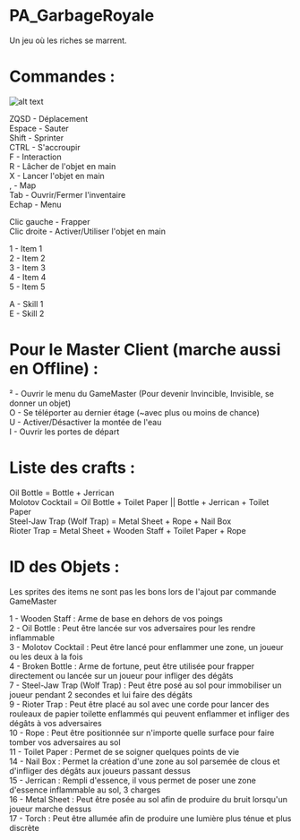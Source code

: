 ﻿# PA_GarbageRoyale
Un jeu où les riches se marrent.   
# Commandes :

![alt text](http://garbage-royale.heolia.eu/files/img/MapKeyboard2.png)

ZQSD - Déplacement   
Espace - Sauter   
Shift - Sprinter   
CTRL - S'accroupir   
F - Interaction     
R - Lâcher de l'objet en main    
X - Lancer l'objet en main   
, - Map   
Tab - Ouvrir/Fermer l'inventaire  
Echap - Menu    
   
Clic gauche - Frapper    
Clic droite - Activer/Utiliser l'objet en main   
   
1 - Item 1   
2 - Item 2   
3 - Item 3   
4 - Item 4   
5 - Item 5    
    
A - Skill 1   
E - Skill 2   

# Pour le Master Client (marche aussi en Offline) :      

² - Ouvrir le menu du GameMaster (Pour devenir Invincible, Invisible, se donner un objet)   
O - Se téléporter au dernier étage (~avec plus ou moins de chance)   
U - Activer/Désactiver la montée de l'eau       
I - Ouvrir les portes de départ   

# Liste des crafts :      

Oil Bottle = Bottle + Jerrican       
Molotov Cocktail = Oil Bottle + Toilet Paper || Bottle + Jerrican + Toilet Paper      
Steel-Jaw Trap (Wolf Trap) = Metal Sheet + Rope + Nail Box    
Rioter Trap = Metal Sheet + Wooden Staff + Toilet Paper + Rope   


# ID des Objets :   

Les sprites des items ne sont pas les bons lors de l'ajout par commande GameMaster   
    
1 - Wooden Staff : Arme de base en dehors de vos poings        
2 - Oil Bottle : Peut être lancée sur vos adversaires pour les rendre inflammable    
3 - Molotov Cocktail : Peut être lancé pour enflammer une zone, un joueur ou les deux à la fois    
4 - Broken Bottle : Arme de fortune, peut être utilisée pour frapper directement ou lancée sur un joueur pour infliger des dégâts    
7 - Steel-Jaw Trap (Wolf Trap) : Peut être posé au sol pour immobiliser un joueur pendant 2 secondes et lui faire des dégâts    
9 - Rioter Trap : Peut être placé au sol avec une corde pour lancer des rouleaux de papier toilette enflammés qui peuvent enflammer et infliger des dégâts à vos adversaires    
10 - Rope : Peut être positionnée sur n'importe quelle surface pour faire tomber vos adversaires au sol    
11 - Toilet Paper : Permet de se soigner quelques points de vie    
14 - Nail Box : Permet la création d'une zone au sol parsemée de clous et d'infliger des dégâts aux joueurs passant dessus    
15 - Jerrican : Rempli d'essence, il vous permet de poser une zone d'essence inflammable au sol, 3 charges    
16 - Metal Sheet : Peut être posée au sol afin de produire du bruit lorsqu'un joueur marche dessus    
17 - Torch : Peut être allumée afin de produire une lumière plus ténue et plus discrète    





















